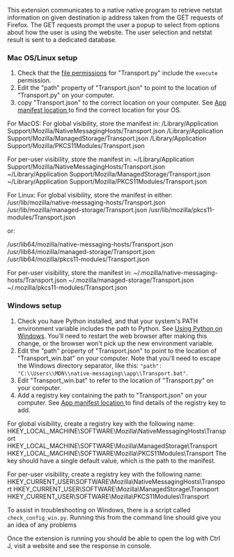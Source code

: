This extension communicates to a native native program to retrieve netstat information on given destination ip address taken from the GET requests of Firefox.
The GET requests prompt the user a popup to select from options about how the user is using the website. 
The user selection and netstat result is sent to a dedicated database.

### Mac OS/Linux setup ###

1. Check that the [file permissions](https://en.wikipedia.org/wiki/File_system_permissions) for "Transport.py" include the `execute` permission.
2. Edit the "path" property of "Transport.json" to point to the location of "Transport.py" on your computer.
3. copy "Transport.json" to the correct location on your computer. See [App manifest location ](https://developer.mozilla.org/en-US/Add-ons/WebExtensions/Native_manifests#Manifest_location) to find the correct location for your OS.

For MacOS:
For global visibility, store the manifest in:
/Library/Application Support/Mozilla/NativeMessagingHosts/Transport.json
/Library/Application Support/Mozilla/ManagedStorage/Transport.json
/Library/Application Support/Mozilla/PKCS11Modules/Transport.json

For per-user visibility, store the manifest in:
~/Library/Application Support/Mozilla/NativeMessagingHosts/Transport.json
~/Library/Application Support/Mozilla/ManagedStorage/Transport.json
~/Library/Application Support/Mozilla/PKCS11Modules/Transport.json

For Linux:
For global visibility, store the manifest in either:
/usr/lib/mozilla/native-messaging-hosts/Transport.json
/usr/lib/mozilla/managed-storage/Transport.json
/usr/lib/mozilla/pkcs11-modules/Transport.json

or:

/usr/lib64/mozilla/native-messaging-hosts/Transport.json
/usr/lib64/mozilla/managed-storage/Transport.json
/usr/lib64/mozilla/pkcs11-modules/Transport.json

For per-user visibility, store the manifest in:
~/.mozilla/native-messaging-hosts/Transport.json
~/.mozilla/managed-storage/Transport.json
~/.mozilla/pkcs11-modules/Transport.json

### Windows setup ###

1. Check you have Python installed, and that your system's PATH environment variable includes the path to Python.  See [Using Python on Windows](https://docs.python.org/2/using/windows.html). You'll need to restart the web browser after making this change, or the browser won't pick up the new environment variable.
2. Edit the "path" property of "Transport.json" to point to the location of "Transport_win.bat" on your computer. Note that you'll need to escape the Windows directory separator, like this: `"path": "C:\\Users\\MDN\\native-messaging\\app\\Transport.bat"`.
3. Edit "Transport_win.bat" to refer to the location of "Transport.py" on your computer.
4. Add a registry key containing the path to "Transport.json" on your computer. See [App manifest location ](https://developer.mozilla.org/en-US/Add-ons/WebExtensions/Native_manifests#Manifest_location) to find details of the registry key to add.

For global visibility, create a registry key with the following name:
HKEY_LOCAL_MACHINE\SOFTWARE\Mozilla\NativeMessagingHosts\Transport
HKEY_LOCAL_MACHINE\SOFTWARE\Mozilla\ManagedStorage\Transport
HKEY_LOCAL_MACHINE\SOFTWARE\Mozilla\PKCS11Modules\Transport
The key should have a single default value, which is the path to the manifest.

For per-user visibility, create a registry key with the following name:
HKEY_CURRENT_USER\SOFTWARE\Mozilla\NativeMessagingHosts\Transport
HKEY_CURRENT_USER\SOFTWARE\Mozilla\ManagedStorage\Transport
HKEY_CURRENT_USER\SOFTWARE\Mozilla\PKCS11Modules\Transport

To assist in troubleshooting on Windows, there is a script called `check_config_win.py`. Running this from the command line should give you an idea of any problems

Once the extension is running you should be able to open the log with Ctrl J, visit a website and see the response in console. 
